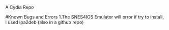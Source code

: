 A Cydia Repo

#Known Bugs and Errors
1.The SNES4IOS Emulator will error if try to install, I used ipa2deb (also in a github repo)
